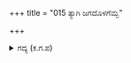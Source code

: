 +++
title = "015 ತ್ಯಾಗಿ ಜಗದೊಳಗೆಮ್ಬ"

+++

<details><summary>ಗದ್ಯ (ಕ.ಗ.ಪ) </summary>

15. 'ಲೋಕದಲ್ಲೆಲ್ಲಾ ತ್ಯಾಗಿ ಎಂಬ ನಿನ್ನ ಕೀರ್ತಿಯನ್ನು ಜನರಿಂದ ಕೇಳಿ ಬಂದಿದ್ದೇನೆ. ಮೇಲು ಲೋಕದ ಅತಿಶಯ ಪದವಿಯನ್ನು ಪಡೆಯಬೇಕೆಂಬ ಆಸೆಯಿದ್ದರೆ, ನನ್ನ ಮನಸ್ಸಿನ ಆಸೆಯನ್ನು ತೀರಿಸು ನಿನಗೆ ಮಂಗಳವಾಗುತ್ತದೆ' ಎಂದು ಆಶೀರ್ವದಿಸಿದಾಗ, ಕೃಷ್ಣನ ಉದ್ದೇಶವನ್ನು ತಿಳಿದ ಕರ್ಣನು ಮನಸ್ಸಿನಲ್ಲೇ ನಗುತ್ತಿದ್ದನು.
</details>
